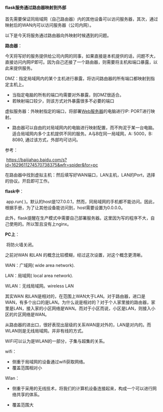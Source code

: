 #### flask服务通过路由器映射到外部

首先需要保证同局域网（自己路由器）内的其他设备可以访问服务器，其次，通过映射后的WAN内可以访问服务器（公司内网）。

以下是今天将服务通过路由器向外映射时候遇到的问题。



**路由器**：

今天将写好的服务提供给公司内网的同事，如果直接是本机提供的话，问题不大，直接访问内网IP即可。因为自己还接了一个路由器，则需要将主机和端口暴露，以此来提供服务。

DMZ：指定局域网内的某个主机进行暴露，将访问路由器的所有端口都映射到指定主机上。

- 当指定电脑的所有的端口均需要对外暴露，则DMZ很适合。
- 若映射端口较少，则该方式对外暴露很多不必要的端口

虚拟服务器：外映射指定的端口，将部署[Web服务器](https://www.baidu.com/s?wd=Web服务器&tn=SE_PcZhidaonwhc_ngpagmjz&rsv_dl=gh_pc_zhidao)的电脑进行IP: PORT进行映射。

- 路由器可以自由的对局域网内的电脑进行映射配置，而不拘泥于某一台电脑。适合局域网内多个主机提供不同的服务。A与B在同一局域网，A: 5000，B: 8080, 通过该方式，外部均可访问。

参考：

​	https://baijiahao.baidu.com/s?id=1629611274570738375&wfr=spider&for=pc

在路由器中找到虚拟主机：然后填写好WAN端口，LAN主机，LAN的Port，选择的协议。开启即可工作。



**flask中**：

​	app.run( )。默认的host是127.0.0.1，然而，同局域网的手机都不能访问。因此，根据手册，为了让其他设备能访问到，host需要设置为0.0.0.0。

​	此外，flask提醒在生产模式中需要自己部署服务器。这里因为写的程序不大，自己使用的。所以暂且没有上nginx。



**PC上**：

​	将防火墙关闭。



之前对WAN 和LAN 的概念比较模糊，经过这次设置，对这个概念更清晰。

WAN：广域网( wide area network).  

 LAN：局域网( local area network). 

WLAN：无线局域网。wireless LAN

其实WAN 和LAN是相对的，在范围上WAN大于LAN。对于路由器，进口是WAN，有多个出口的是LAN。为什么说是相对的？对于个人家里接的路由器，家里是LAN，接入家的小区网络是WAN。而对于小区而说，小区是LAN，则接入小区的片区网络是WAN。

从路由器的进出口，很好表现出层级的关系WAN是对外的，LAN是对内的。而WLAN则是无线局域网。并非有线的方式。



WiFi可以认为是WLAN的一部分，子集与超集的关系。

wifi：

- 侧重于局域网的设备通过wifi获取网络。
- 覆盖范围相对小

Wlan：

- 侧重于采用的无线技术，将我们的计算机设备连接起来，构成一个可以进行网络共享的体系。

- 覆盖范围大



